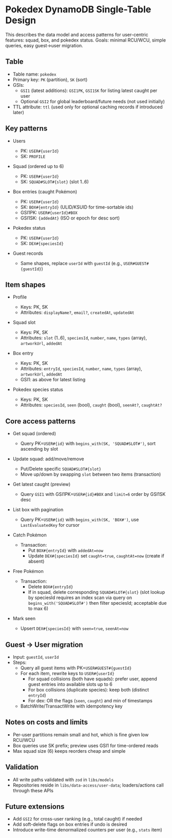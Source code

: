 # Pokedex DynamoDB Single-Table Design

This describes the data model and access patterns for user-centric features: squad, box, and pokedex status. Goals: minimal RCU/WCU, simple queries, easy guest→user migration.

## Table

- Table name: `pokedex`
- Primary key: `PK` (partition), `SK` (sort)
- GSIs:
  - `GSI1` (latest additions): `GSI1PK`, `GSI1SK` for listing latest caught per user
  - Optional `GSI2` for global leaderboard/future needs (not used initially)
- TTL attribute: `ttl` (used only for optional caching records if introduced later)

## Key patterns

- Users
  - PK: `USER#{userId}`
  - SK: `PROFILE`

- Squad (ordered up to 6)
  - PK: `USER#{userId}`
  - SK: `SQUAD#SLOT#{slot}` (slot 1..6)

- Box entries (caught Pokémon)
  - PK: `USER#{userId}`
  - SK: `BOX#{entryId}` (ULID/KSUID for time-sortable ids)
  - GSI1PK: `USER#{userId}#BOX`
  - GSI1SK: `{addedAt}` (ISO or epoch for desc sort)

- Pokedex status
  - PK: `USER#{userId}`
  - SK: `DEX#{speciesId}`

- Guest records
  - Same shapes, replace `userId` with `guestId` (e.g., `USER#GUEST#{guestId}`)

## Item shapes

- Profile
  - Keys: PK, SK
  - Attributes: `displayName?`, `email?`, `createdAt`, `updatedAt`

- Squad slot
  - Keys: PK, SK
  - Attributes: `slot` (1..6), `speciesId`, `number`, `name`, `types` (array), `artworkUrl`, `addedAt`

- Box entry
  - Keys: PK, SK
  - Attributes: `entryId`, `speciesId`, `number`, `name`, `types` (array), `artworkUrl`, `addedAt`
  - GSI1: as above for latest listing

- Pokedex species status
  - Keys: PK, SK
  - Attributes: `speciesId`, `seen` (bool), `caught` (bool), `seenAt?`, `caughtAt?`

## Core access patterns

- Get squad (ordered)
  - Query PK=`USER#{id}` with `begins_with(SK, 'SQUAD#SLOT#')`, sort ascending by slot

- Update squad: add/move/remove
  - Put/Delete specific `SQUAD#SLOT#{slot}`
  - Move up/down by swapping `slot` between two items (transaction)

- Get latest caught (preview)
  - Query `GSI1` with GSI1PK=`USER#{id}#BOX` and `limit=6` order by GSI1SK desc

- List box with pagination
  - Query PK=`USER#{id}` with `begins_with(SK, 'BOX#')`, use `LastEvaluatedKey` for cursor

- Catch Pokémon
  - Transaction:
    - Put `BOX#{entryId}` with `addedAt=now`
    - Update `DEX#{speciesId}` set `caught=true`, `caughtAt=now` (create if absent)

- Free Pokémon
  - Transaction:
    - Delete `BOX#{entryId}`
    - If in squad, delete corresponding `SQUAD#SLOT#{slot}` (slot lookup by speciesId requires an index scan via query on `begins_with('SQUAD#SLOT#')` then filter speciesId; acceptable due to max 6)

- Mark seen
  - Upsert `DEX#{speciesId}` with `seen=true`, `seenAt=now`

## Guest → User migration

- Input: `guestId`, `userId`
- Steps:
  - Query all guest items with PK=`USER#GUEST#{guestId}`
  - For each item, rewrite keys to `USER#{userId}`
    - For squad collisions (both have squads): prefer user, append guest entries into available slots up to 6
    - For box collisions (duplicate species): keep both (distinct `entryId`)
    - For dex: OR the flags (`seen`, `caught`) and min of timestamps
  - BatchWrite/TransactWrite with idempotency key

## Notes on costs and limits

- Per-user partitions remain small and hot, which is fine given low RCU/WCU
- Box queries use SK prefix; preview uses GSI1 for time-ordered reads
- Max squad size (6) keeps reorders cheap and simple

## Validation

- All write paths validated with `zod` in `libs/models`
- Repositories reside in `libs/data-access/user-data`; loaders/actions call through these APIs

## Future extensions

- Add `GSI2` for cross-user ranking (e.g., total caught) if needed
- Add soft-delete flags on box entries if undo is desired
- Introduce write-time denormalized counters per user (e.g., `stats` item)
